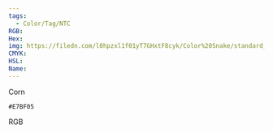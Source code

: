 ```yaml
---
tags:
  - Color/Tag/NTC
RGB:
Hex:
img: https://filedn.com/l0hpzxl1f01yT7GHxtF8cyk/Color%20Snake/standard_csv_to_svg/E7BF05.svg
CMYK:
HSL:
Name:
---
```

Corn
```palette
#E7BF05
```
RGB
